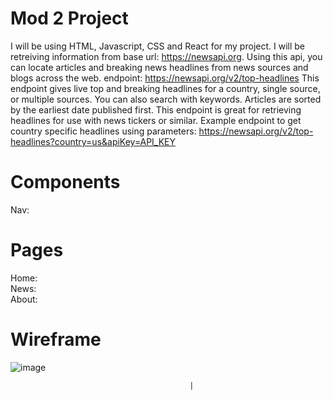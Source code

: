 # Mod 2 Project 
I will be using HTML, Javascript, CSS and React for my project.
I will be retreiving information from base url: https://newsapi.org.
Using this api, you can locate articles and breaking news headlines from news sources and blogs across the web.
endpoint: https://newsapi.org/v2/top-headlines
This endpoint gives live top and breaking headlines for a country, single source, or multiple sources. You can also search with keywords. Articles are sorted by the earliest date published first. This endpoint is great for retrieving headlines for use with news tickers or similar.
Example endpoint to get country specific headlines using parameters: https://newsapi.org/v2/top-headlines?country=us&apiKey=API_KEY
<br>
# Components
Nav:
<br>
# Pages
Home:
<br>
News:
<br>
About:

# Wireframe 

![image](https://github.com/chantuff/Mod2Project/assets/78155828/7c770548-8937-459b-a049-86ec99e9b77b)

                                            |







